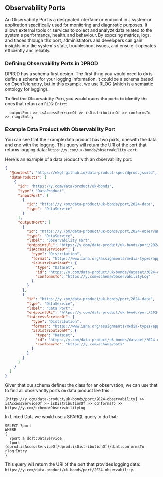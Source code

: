 ## Observability Ports

An Observability Port is a designated interface or endpoint in a system or application specifically used for monitoring and diagnostic purposes. It allows external tools or services to collect and analyze data related to the system's performance, health, and behaviour. By exposing metrics, logs, and traces through this port, administrators and developers can gain insights into the system's state, troubleshoot issues, and ensure it operates efficiently and reliably.

### Defining Observability Ports in DPROD

DPROD has a schema-first design. The first thing you would need to do is define a schema for your logging information. It could be a schema based on OpenTelemetry, but in this example, we use RLOG (which is a semantic ontology for logging).

To find the Observability Port, you would query the ports to identify the ones that return an `RLOG:Entry`:

```text
  outputPort >> isAccessServiceOf >> isDistributionOf >> conformsTo  >> rlog:Entry
```

### Example Data Product with Observability Port

You can see that the example data product has two ports, one with the data and one with the logging. This query will return the URI of the port that returns logging data: `https://y.com/uk-bonds/observability-port`.

Here is an example of a data product with an observability port:

```json
{
  "@context": "https://ekgf.github.io/data-product-spec/dprod.jsonld",
  "dataProducts": [
    {
      "id": "https://y.com/data-product/uk-bonds",
      "type": "DataProduct",
      "inputPort": [
        {
          "id": "https://y.com/data-product/uk-bonds/port/2024-data",
          "type": "DataService"
        }
      ],
      "outputPort": [
        {
          "id": "https://y.com/data-product/uk-bonds/port/2024-observability",
          "type": "DataService",
          "label": "Observability Port",
          "endpointURL": "https://y.com/data-product/uk-bonds/port/2024-observability",
          "isAccessServiceOf": {
            "type": "Distribution",
            "format": "https://www.iana.org/assignments/media-types/application/json",
            "isDistributionOf": {
              "type": "Dataset",
              "id": "https://y.com/data-product/uk-bonds/dataset/2024-observability",
              "conformsTo": "https://y.com/schema/ObservabilityLog"
            }
          }
        },
        {
          "id": "https://y.com/data-product/uk-bonds/port/2024-data",
          "type": "DataService",
          "label": "Data Port",
          "endpointURL": "https://y.com/data-product/uk-bonds/port/2024-data",
          "isAccessServiceOf": {
            "type": "Distribution",
            "format": "https://www.iana.org/assignments/media-types/application/json",
            "isDistributionOf": {
              "type": "Dataset",
              "id": "https://y.com/data-product/uk-bonds/dataset/2024-data",
              "conformsTo": "https://y.com/schema/Data"
            }
          }
        }
      ]
    }
  ]
}
```

Given that our schema defines the class for an observation, we can use that to find all observantly ports on data product like this:

```text
[https://y.com/data-product/uk-bonds/port/2024-observability] >> isAccessServiceOf >> isDistributionOf >> conformsTo >> https://y.com/schema/ObservabilityLog
```

In Linked Data we would use a SPARQL query to do that:

```sparql
SELECT ?port
WHERE
{ 
  ?port a dcat:DataService .
  ?port (dprod:isAccessServiceOf/dprod:isDistributionOf)/dcat:conformsTo rlog:Entry
}
```

This query will return the URI of the port that provides logging data: `https://y.com/data-product/uk-bonds/port/2024-observability`.
